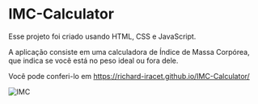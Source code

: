 # IMC-Calculator

Esse projeto foi criado usando HTML, CSS e JavaScript.

A aplicação consiste em uma calculadora de Índice de Massa Corpórea, que indica se você está no peso ideal ou fora dele.

Você pode conferi-lo em https://richard-iracet.github.io/IMC-Calculator/

![IMC](https://user-images.githubusercontent.com/88061143/222345519-c3049fc0-0fcd-460c-9546-77883ea4e0cb.gif)
